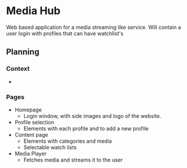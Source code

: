 # Media Hub

Web based application for a media streaming like service. Will contain a user login with profiles that can have watchlist's

## Planning

### Context

- 

### 

### Pages

- Homepage
    - Login window, with side images and logo of the website.
- Profile selection
    - Elements with each profile and to add a new profile
- Content page
    - Elements with categories and media
    - Selectable watch lists
- Media Player
    - Fetches media and streams it to the user
